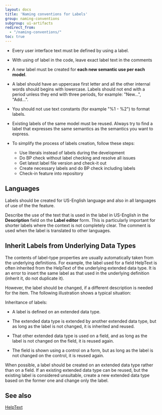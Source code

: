 ```yaml
---
layout: docs
title: 'Naming conventions for Labels'
group: naming-conventions
subgroup: ui-artifacts
redirect_from:
  - "/naming-conventions/"
toc: true
---
```


- Every user interface text must be defined by using a label.

- With using of label in the code, leave exact label text in the comments

- A new label must be created for <b>each new semantic use per each model</b>.

- A label should have an uppercase first letter and all the other internal words should begins with lowercase. Labels should not end with a period unless they end with three periods, for example: "New…", "Add…". 

- You should not use text constants (for example "%1 - %2") to format labels.

- Existing labels of the same model must be reused. Always try to find a label that expresses the same semantics as the semantics you want to express.

- To simplify the process of labels creation, follow these steps:
  - Use literals instead of labels during the development
  - Do BP check without label checking and resolve all issues
  - Get latest label file version and check-it out
  - Create necessary labels and do BP check including labels
  - Check-in feature into repository 

## Languages

Labels should be created for US-English language and also in all languages of use of the the feature.

Describe the use of the text that is used in the label in US-English in the **Description** field on the **Label editor** form. 
This is particularly important for shorter labels where the context is not completely clear.
The comment is used when the label is translated to other languages.

## Inherit Labels from Underlying Data Types

The contents of label-type properties are usually automatically taken from the underlying definitions. For example, the label used for a field HelpText is often inherited from the HelpText of the underlying extended data type. It is an error to insert the same label as that used in the underlying definition (inherit it, do not duplicate it). 

However, the label should be changed, if a different description is needed for the item. The following illustration shows a typical situation:

Inheritance of labels:

  - A label is defined on an extended data type.

  - The extended data type is extended by another extended data type, but as long as the label is not changed, it is inherited and reused.

  - That other extended data type is used on a field, and as long as the label is not changed on the field, it is reused again.

  - The field is shown using a control on a form, but as long as the label is not changed on the control, it is reused again.

When possible, a label should be created on an extended data type rather than on a field. If an existing extended data type can be reused, but the existing label is considered unsuitable, create a new extended data type based on the former one and change only the label.

## See also

[HelpText](helptext.md)

